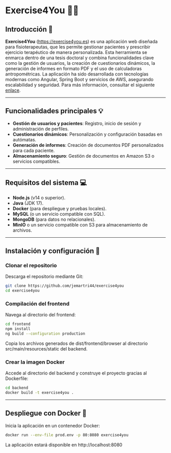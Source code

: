 # Exercise4You 🏋️‍♂️  
## Introducción 📍  
**Exercise4You** (https://exercise4you.es) es una aplicación web diseñada para fisioterapeutas, que les permite gestionar pacientes y prescribir ejercicio terapéutico de manera personalizada. Esta herramienta se enmarca dentro de una tesis doctoral y combina funcionalidades clave como la gestión de usuarios, la creación de cuestionarios dinámicos, la generación de informes en formato PDF y el uso de calculadoras antropométricas. La aplicación ha sido desarrollada con tecnologías modernas como Angular, Spring Boot y servicios de AWS, asegurando escalabilidad y seguridad. Para más información, consultar el siguiente [enlace](https://www.jesusmartintrilla.dev/experience/exercise4you).

---

## Funcionalidades principales 💡  
- **Gestión de usuarios y pacientes**: Registro, inicio de sesión y administración de perfiles.  
- **Cuestionarios dinámicos**: Personalización y configuración basadas en autómatas.  
- **Generación de informes**: Creación de documentos PDF personalizados para cada paciente.  
- **Almacenamiento seguro**: Gestión de documentos en Amazon S3 o servicios compatibles.  

---

## Requisitos del sistema 💻  
- **Node.js** (v14 o superior).  
- **Java** (JDK 17).  
- **Docker** (para despliegue y pruebas locales).  
- **MySQL** (o un servicio compatible con SQL).  
- **MongoDB** (para datos no relacionales).  
- **MinIO** o un servicio compatible con S3 para almacenamiento de archivos.

---

## Instalación y configuración 🔧  

### Clonar el repositorio  
Descarga el repositorio mediante Git:  

```bash  
git clone https://github.com/jemartri44/exercise4you 
cd exercise4you  
```

### Compilación del frontend
Navega al directorio del frontend:
```bash 
cd frontend  
npm install  
ng build --configuration production
```
Copia los archivos generados de dist/frontend/browser al directorio src/main/resources/static del backend.

### Crear la imagen Docker
Accede al directorio del backend y construye el proyecto gracias al Dockerfile:

```bash
cd backend  
docker build -t exercise4you .
```

---

## Despliegue con Docker 🐳
Inicia la aplicación en un contenedor Docker:

```bash
docker run --env-file prod.env -p 80:8080 exercise4you 
```
La aplicación estará disponible en http://localhost:8080
